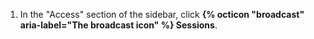 1. In the "Access" section of the sidebar, click **{% octicon "broadcast" aria-label="The broadcast icon" %} Sessions**.